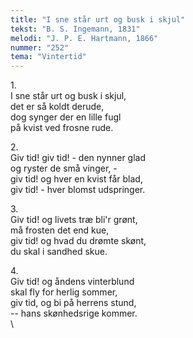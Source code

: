 ```yaml
---
title: "I sne står urt og busk i skjul"
tekst: "B. S. Ingemann, 1831"
melodi: "J. P. E. Hartmann, 1866"
nummer: "252"
tema: "Vintertid"
---
```

1\.\
I sne står urt og busk i skjul,\
det er så koldt derude,\
dog synger der en lille fugl\
på kvist ved frosne rude.

2\.\
Giv tid! giv tid! - den nynner glad\
og ryster de små vinger, -\
giv tid! og hver en kvist får blad,\
giv tid! - hver blomst udspringer.

3\.\
Giv tid! og livets træ bli'r grønt,\
må frosten det end kue,\
giv tid! og hvad du drømte skønt,\
du skal i sandhed skue.

4\.\
Giv tid! og åndens vinterblund\
skal fly for herlig sommer,\
giv tid, og bi på herrens stund,\
-- hans skønhedsrige kommer.\
\
